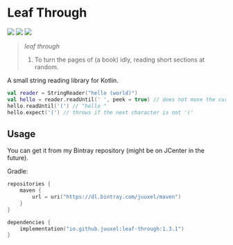 # Leaf Through

![](https://img.shields.io/github/license/Juuxel/LeafThrough?color=green) ![](https://img.shields.io/github/workflow/status/Juuxel/LeafThrough/Kotlin%20CI) ![](https://img.shields.io/github/v/release/Juuxel/LeafThrough)

> *leaf through*
> 1. To turn the pages of (a book) idly, reading short sections at random.

A small string reading library for Kotlin.

```kotlin
val reader = StringReader("hello (world)")
val hello = reader.readUntil(' ', peek = true) // does not move the cursor
hello.readUntil('(') // "hello "
hello.expect('(') // throws if the next character is not '('
```

## Usage

You can get it from my Bintray repository (might be on JCenter in the future).

Gradle:
```kotlin
repositories {
    maven {
        url = uri("https://dl.bintray.com/juuxel/maven")
    }
}

dependencies {
    implementation("io.github.juuxel:leaf-through:1.3.1")
}
```
